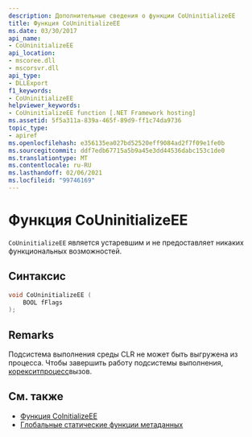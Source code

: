 ```yaml
---
description: Дополнительные сведения о функции CoUninitializeEE
title: Функция CoUninitializeEE
ms.date: 03/30/2017
api_name:
- CoUninitializeEE
api_location:
- mscoree.dll
- mscorsvr.dll
api_type:
- DLLExport
f1_keywords:
- CoUninitializeEE
helpviewer_keywords:
- CoUninitializeEE function [.NET Framework hosting]
ms.assetid: 5f5a311a-839a-465f-89d9-ff1c74da9736
topic_type:
- apiref
ms.openlocfilehash: e356135ea027bd52520eff9084ad2f7f09e1fe0b
ms.sourcegitcommit: ddf7edb67715a5b9a45e3dd44536dabc153c1de0
ms.translationtype: MT
ms.contentlocale: ru-RU
ms.lasthandoff: 02/06/2021
ms.locfileid: "99746169"
---
```

# <a name="couninitializeee-function"></a>Функция CoUninitializeEE

`CoUninitializeEE` является устаревшим и не предоставляет никаких функциональных возможностей.  
  
## <a name="syntax"></a>Синтаксис  
  
```cpp  
void CoUninitializeEE (  
    BOOL fFlags  
);  
```  
  
## <a name="remarks"></a>Remarks  

 Подсистема выполнения среды CLR не может быть выгружена из процесса. Чтобы завершить работу подсистемы выполнения, [корекситпроцесс](corexitprocess-function.md)вызов.  
  
## <a name="see-also"></a>См. также

- [Функция CoInitializeEE](coinitializeee-function.md)
- [Глобальные статические функции метаданных](../metadata/metadata-global-static-functions.md)
